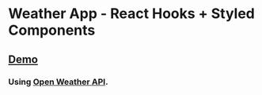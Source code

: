 # Weather App - React Hooks + Styled Components
##  [Demo](https://weather-app-75359.web.app)
### Using  [Open Weather API](https://home.openweathermap.org/).

